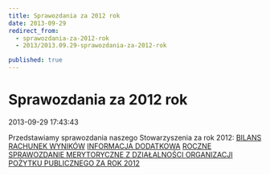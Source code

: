 ```yaml
---
title: Sprawozdania za 2012 rok
date: 2013-09-29
redirect_from: 
  - sprawozdania-za-2012-rok
  - 2013/2013.09.29-sprawozdania-za-2012-rok

published: true
---
```




# Sprawozdania za 2012 rok

<time>2013-09-29 17:43:43</time>


Przedstawiamy sprawozdania naszego Stowarzyszenia za rok 2012:
[BILANS](images/pliki/BalanceReducedSheet14222.pdf)
[RACHUNEK WYNIKÓW](images/pliki/IncomeStatement14237.pdf)
[INFORMACJA DODATKOWA](images/pliki/SimpleAdditionalInfo14215.pdf)
[ROCZNE SPRAWOZDANIE MERYTORYCZNE Z DZIAŁALNOŚCI ORGANIZACJI POŻYTKU PUBLICZNEGO ZA ROK 2012](images/pliki/ReportEssential14160.pdf)
&nbsp;
&nbsp;


<!--{{json:{"created_date":"2013-09-29 17:43:43","publish_down":"0000-00-00 00:00:00","id":"5287"}}}-->